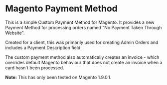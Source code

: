# Magento Payment Method
This is a simple Custom Payment Method for Magento. It provides a new Payment Method for processing orders named "No Payment Taken Through Website".

Created for a client, this was primarily used for creating Admin Orders and includes a Payment Description field.

The custom payment method also automatically creates an invoice - which overrides default Magento behaviour that does not create an invoice when a card hasn't been processed.

**Note:** This has only been tested on Magento 1.9.0.1.
